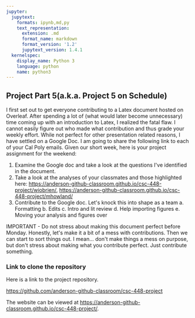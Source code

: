 ```yaml
---
jupyter:
  jupytext:
    formats: ipynb,md,py
    text_representation:
      extension: .md
      format_name: markdown
      format_version: '1.2'
      jupytext_version: 1.4.1
  kernelspec:
    display_name: Python 3
    language: python
    name: python3
---
```


## Project Part 5(a.k.a. Project 5 on Schedule)
I first set out to get everyone contributing to a Latex document hosted on Overleaf. After spending a lot of (what would later become unnecessary) time coming up with an introduction to Latex, I realized the fatal flaw. I cannot easily figure out who made what contribution and thus grade your weekly effort. While not perfect for other presentation related reasons, I have settled on a Google Doc. I am going to share the following link to each of your Cal Poly emails. Given our short week, here is your project assignment for the weekend:

1. Examine the Google doc and take a look at the questions I've identified in the document.
2. Take a look at the analyses of your classmates and those highlighted here: https://anderson-github-classroom.github.io/csc-448-project/wiobrien/, https://anderson-github-classroom.github.io/csc-448-project/mhowland/
3. Contribute to the Google doc. Let's knock this into shape as a team
    a. Formatting
    b. Edits
    c. Intro and lit review
    d. Help importing figures
    e. Moving your analysis and figures over
    
IMPORTANT - Do not stress about making this document perfect before Monday. Honestly, let's make it a bit of a mess with contributions. Then we can start to sort things out. I mean... don't make things a mess on purpose, but don't stress about making what you contribute perfect. Just contribute something.


### Link to clone the repository
Here is a link to the project repository.

https://github.com/anderson-github-classroom/csc-448-project

The website can be viewed at https://anderson-github-classroom.github.io/csc-448-project/.
